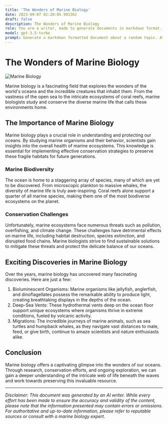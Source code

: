 ```yaml
---
title: 'The Wonders of Marine Biology'
date: 2023-09-07 02:20:05.991362
draft: false
description: The Wonders of Marine Biology
role: You are a writer, made to generate documents in markdown format. It is very important that all of the documents you generate are in valid markdown format.
model: gpt-3.5-turbo
prompt: Generate a markdown formatted document about a random topic. At the bottom, include a disclaimer explaining that the document was generated by you. The first line of the document should be the title. Make sure that the entire document is in proper markdown format, using a mix of various tags to make the document visually appealing.
---
```


# The Wonders of Marine Biology

![Marine Biology](https://images.unsplash.com/photo-1427390606296-b85c6a72f5f4)

Marine biology is a fascinating field that explores the wonders of the world's oceans and the incredible creatures that inhabit them. From the vastness of the open sea to the intricate ecosystems of coral reefs, marine biologists study and conserve the diverse marine life that calls these environments home.

## The Importance of Marine Biology

Marine biology plays a crucial role in understanding and protecting our oceans. By studying marine organisms and their behavior, scientists gain insights into the overall health of marine ecosystems. This knowledge is essential for implementing effective conservation strategies to preserve these fragile habitats for future generations.

### Marine Biodiversity

The ocean is home to a staggering array of species, many of which are yet to be discovered. From microscopic plankton to massive whales, the diversity of marine life is truly awe-inspiring. Coral reefs alone support a quarter of all marine species, making them one of the most biodiverse ecosystems on the planet.

### Conservation Challenges

Unfortunately, marine ecosystems face numerous threats such as pollution, overfishing, and climate change. These challenges have detrimental effects on marine life, including habitat destruction, species extinction, and disrupted food chains. Marine biologists strive to find sustainable solutions to mitigate these threats and protect the delicate balance of our oceans.

## Exciting Discoveries in Marine Biology

Over the years, marine biology has uncovered many fascinating discoveries. Here are just a few:

1. Bioluminescent Organisms: Marine organisms like jellyfish, anglerfish, and dinoflagellates possess the remarkable ability to produce light, creating breathtaking displays in the depths of the ocean.
2. Deep-Sea Vents: These hydrothermal vents deep on the ocean floor support unique ecosystems where organisms thrive in extreme conditions, fueled by volcanic activity.
3. Migrations: The incredible journeys of marine animals, such as sea turtles and humpback whales, as they navigate vast distances to mate, feed, or give birth, continue to amaze scientists and nature enthusiasts alike.

## Conclusion

Marine biology offers a captivating glimpse into the wonders of our oceans. Through research, conservation efforts, and ongoing exploration, we can gain a deeper understanding of the intricate web of life beneath the waves and work towards preserving this invaluable resource.

---

*Disclaimer: This document was generated by an AI writer. While every effort has been made to ensure the accuracy and validity of the content, please note that the information presented may contain errors or omissions. For authoritative and up-to-date information, please refer to reputable sources or consult with a marine biology expert.*